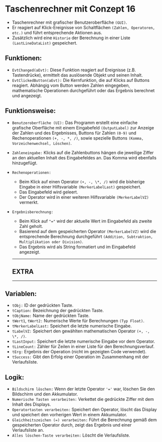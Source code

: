 # Taschenrechner mit Conzept 16

- Taschenrechner mit grafischer Benutzeroberfläche `(GUI)`.
- Er reagiert auf Klick-Ereignisse von Schaltflächen `(Zahlen, Operatoren, etc.)` und führt entsprechende Aktionen aus.
- Zusätzlich wird eine `Historie` der Berechnung in einer Liste `(LastLineDataList)` gespeichert.

## Funktionen:

- `EvtChanged(aEvt):` Diese Funktion reagiert auf Ereignisse (z.B. Tastendrücke), ermittelt das auslösende Objekt und seinen Inhalt.
- `EvtClickedButton(aEvt):` Die Kernfunktion, die auf Klicks auf Buttons reagiert. Abhängig vom Button werden Zahlen eingegeben, mathematische Operationen durchgeführt oder das Ergebnis berechnet und angezeigt.

## Funktionsweise:

- `Benutzeroberfläche (UI):` Das Programm erstellt eine einfache grafische Oberfläche mit einem Eingabefeld `(OutputLabel)` zur Anzeige der Zahlen und des Ergebnisses, Buttons für Zahlen `(0-9)` und Rechenoperationen `(+, -, *, /)`, sowie spezielle Buttons `(Komma, Vorzeichenwechsel, Löschen)`.

- `Zahleneingabe:` Klicks auf die Zahlenbuttons hängen die jeweilige Ziffer an den aktuellen Inhalt des Eingabefeldes an. Das Komma wird ebenfalls hinzugefügt.

- `Rechenoperationen:`

  - Beim Klick auf einen Operator `(+, -, \*, /)` wird die bisherige Eingabe in einer Hilfsvariable `(MerkerLabelLast)` gespeichert.
  - Das Eingabefeld wird geleert.
  - Der Operator wird in einer weiteren Hilfsvariable `(MerkerLabelVZ)` vermerkt.

- `Ergebnisberechnung:`

  - Beim Klick auf `"="` wird der aktuelle Wert im Eingabefeld als zweite Zahl geholt.
  - Basierend auf dem gespeicherten Operator `(MerkerLabelVZ)` wird die entsprechende Berechnung durchgeführt `(Addition, Subtraktion, Multiplikation oder Division)`.
  - Das Ergebnis wird als String formatiert und im Eingabefeld angezeigt.

  ***

  ## EXTRA

  ***

## Variablen:

- `tObj:` ID der gedrückten Taste.
- `tCaption:` Bezeichnung der gedrückten Taste.
- `tObjName:` Name der gedrückten Taste.
- `tWert1`, `tWert2:` Numerische Werte für Berechnungen `(Typ Float)`.
- `tMerkerLabelLast:` Speichert die letzte numerische Eingabe.
- `tLabelVZ:` Speichert den gewählten mathematischen Operator `(+, -, \*, /)`.
- `tLastInput:` Speichert die letzte numerische Eingabe vor dem Operator.
- `tLineCount:` Zähler für Zeilen in einer Liste für den Berechnungsverlauf.
- `tErg:` Ergebnis der Operation (nicht im gezeigten Code verwendet).
- `tSuccess:` Gibt den Erfolg einer Operation im Zusammenhang mit der Verlaufsliste.

## Logik:

- `Bildschirm löschen:` Wenn der letzte Operator `'='` war, löschen Sie den Bildschirm und den Akkumulator.
- `Numerische Tasten verarbeiten:` Verkettet die gedrückte Ziffer mit dem Inhalt des Displays.
- `Operatortasten verarbeiten:` Speichert den Operator, löscht das Display und speichert den vorherigen Wert in einem Akkumulator.
- `Gleichheitszeichen (=) verarbeiten:` Führt die Berechnung gemäß dem gespeicherten Operator durch, zeigt das Ergebnis und einer Verlaufsliste an.
- `Alles löschen-Taste verarbeiten:` Löscht die Verlaufsliste.
